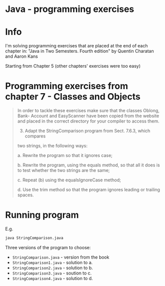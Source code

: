# Java - programming exercises

# Info

I'm solving programming exercises that are placed at the end of each chapter in:
"Java in Two Semesters. Fourth edition" by Quentin Charatan and Aaron Kans

Starting from Chapter 5 (other chapters' exercises were too easy)

# Programming exercises from chapter 7 - Classes and Objects

> In order to tackle these exercises make sure that the classes Oblong, Bank-
> Account and EasyScanner have been copied from the website and placed in
> the correct directory for your compiler to access them.
>
>
> 3. Adapt the StringComparison program from Sect. 7.6.3, which compares
>
> two strings, in the following ways:
>
> a. Rewrite the program so that it ignores case;
>
> b. Rewrite the program, using the equals method, so that all it does is to test
> whether the two strings are the same;
>
> c. Repeat (b) using the equalsIgnoreCase method;
>
> d. Use the trim method so that the program ignores leading or trailing spaces.

# Running program

E.g.

```bash
java StringComparison.java
```

Three versions of the program to choose:

- `StringComparison.java` - version from the book
- `StringComparison1.java` - solution to a.
- `StringComparison2.java` - solution to b.
- `StringComparison3.java` - soution to c.
- `StringComparison4.java` - solution to d.
